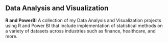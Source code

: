 ## Data Analysis and Visualization
**R and PowerBI**
A collection of my Data Analysis and Visualization projects using R and Power BI that include implementation of statistical methods on a variety of datasets across industries such as finance, healthcare, and more. 
